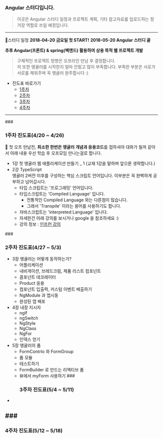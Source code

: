 ### Angular 스터디입니다.
>이곳은 Angular 스터디 일정과 프로젝트 계획, 기타 참고자료를 업로드하는 정거장 역할로 쓰일 예정입니다.

---
:memo:스터디 일정
**2018-04-20 금요일 첫 START!**
**2018-05-20 Angular 스터디 끝**

**추후 Angular(프론트) & spring(벡엔드) 활용하여 상용 목적 웹 프로젝트 개발**
>구체적인 프로젝트 방향은 오프라인 만남 후 결정합니다.<br>
저 또한 앵귤러를 시작한지 얼마 안됬고 많이 부족합니다. 부족한 부분은 서로가 서로를 채워주며 꼭 앵귤러 완주합시다 :)</br>

- 진도표 바로가기
  - [1주차](#1)
  - [2주차](#2)
  - [3주차](#3)
  - [4주차](#4)
---

###<h3 id=1> 1주차 진도표(4/20 ~ 4/26) </h3>
:memo: 첫 오프 만남전, **최소한 한번은 앵귤러 개념과 응용코드**를 접하셔야 대화가 될꺼 같아서 아래 내용 우선 학습 후 오프모임 만나는걸로 합니다.<br>

- 1강 첫 앵귤러 웹 애플리케이션 만들기 _ 1 (교재 1강을 말하며 앞으론 생략합니다.)
- 2강 TypeScript<br> 앵귤러 2버전 이후를 구성하는 핵심 스크립트 언어입니다. 이부분은 꼭 완벽하게 공부하고 넘어갑시다.
  - 타입 스크립트는 '프로그래밍' 언어입니다.
  - 타입스크립트는 'Compiled Language' 입니다.
    - 전통적인 Compiled Language 와는 다른점이 많습니다.
    - 그래서 'Transpile' 이라는 용어를 사용하기도 합니다.
  - 자바스크립트는 'interpreted Language' 입니다.
  - 자세한건 아래 강의를 보시거나 google 을 참조하세요 :)
  - 강의 정보 : [인프런 강의](https://www.inflearn.com/course/%ED%83%80%EC%9E%85%EC%8A%A4%ED%81%AC%EB%A6%BD%ED%8A%B8-%EC%BD%94%EB%A6%AC%EC%95%84-1705-%EA%B8%B0%EC%B4%88-%EC%84%B8%EB%AF%B8%EB%82%98/)

###<h3 id=2>2주차 진도표(4/27 ~ 5/3) </h3>
- 3장 앵귤러는 어떻게 동작하는가?
  - 어플리케이션
  - 내비게이션, 브레드크럼, 제품 리스트 컴포넌트
  - 콤포넌트 데코레이터
  - Product 응용
  - 컴포넌트 입출력, 커스텀 이벤트 배출하기
  - NgModule 과 앱시동
  - 완성된 앱 배포
- 4장 내장 지시자
  - nglf
  - ngSwitch
  - NgStyle
  - NgClass
  - NgFor
  - 인덱스 얻기
- 5장 앵귤러의 폼
  - FormContrlo 와 FormGroup
  - 폼 모듈
  - 테스트하기
  - FormBuilder 로 만드는 리액티브 폼
  - 뷰에서 myForm 사용하기
###<h3 id=3>3주차 진도표(5/4 ~ 5/11) </h3>
-
###<h3 id=4>4주차 진도표(5/12 ~ 5/18) </h3>
-
